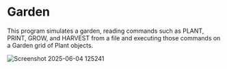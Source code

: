 # Garden

 This program simulates a garden, reading commands such as PLANT, PRINT, GROW, and HARVEST from a file and executing those commands on a Garden grid of Plant objects.

![Screenshot 2025-06-04 125241](https://github.com/user-attachments/assets/66e1eb22-3c57-40a7-b2d4-1ac6dd3f3068)
